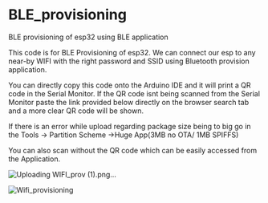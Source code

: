 # BLE_provisioning
BLE provisioning of esp32 using BLE application

This code is for BLE Provisioning of esp32.
We can connect our esp to any near-by WIFI with the right password and SSID using Bluetooth provision application.

You can directly copy this code onto the Arduino IDE and it will print a QR code in the Serial Monitor. 
If the QR code isnt being scanned from the Serial Monitor paste the link provided below directly on the browser search tab and a more clear QR code will be shown.

If there is an error while upload regarding package size being to big go in the Tools -> Partition Scheme ->Huge App(3MB no OTA/ 1MB SPIFFS)


You can also scan without the QR code which can be easily accessed from the Application.


![Uploading WIFI_prov (1).png…]()


![Wifi_provisioning](https://github.com/user-attachments/assets/44aaba05-22c7-433a-9843-ca20ff8cfbb4)
